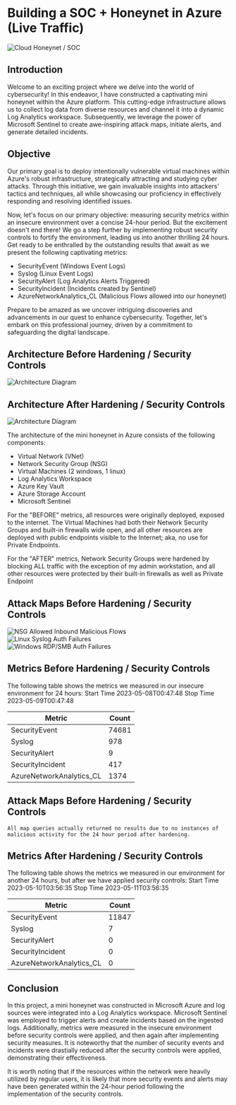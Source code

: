 # Building a SOC + Honeynet in Azure (Live Traffic)
![Cloud Honeynet / SOC](https://i.imgur.com/6jp3IxJ.png)

## Introduction

Welcome to an exciting project where we delve into the world of cybersecurity! In this endeavor, I have constructed a captivating mini honeynet within the Azure platform. This cutting-edge infrastructure allows us to collect log data from diverse resources and channel it into a dynamic Log Analytics workspace. Subsequently, we leverage the power of Microsoft Sentinel to create awe-inspiring attack maps, initiate alerts, and generate detailed incidents.

## Objective

Our primary goal is to deploy intentionally vulnerable virtual machines within Azure's robust infrastructure, strategically attracting and studying cyber attacks. Through this initiative, we gain invaluable insights into attackers' tactics and techniques, all while showcasing our proficiency in effectively responding and resolving identified issues.

Now, let's focus on our primary objective: measuring security metrics within an insecure environment over a concise 24-hour period. But the excitement doesn't end there! We go a step further by implementing robust security controls to fortify the environment, leading us into another thrilling 24 hours. Get ready to be enthralled by the outstanding results that await as we present the following captivating metrics:

- SecurityEvent (Windows Event Logs)
- Syslog (Linux Event Logs)
- SecurityAlert (Log Analytics Alerts Triggered)
- SecurityIncident (Incidents created by Sentinel)
- AzureNetworkAnalytics_CL (Malicious Flows allowed into our honeynet)

Prepare to be amazed as we uncover intriguing discoveries and advancements in our quest to enhance cybersecurity. Together, let's embark on this professional journey, driven by a commitment to safeguarding the digital landscape.

## Architecture Before Hardening / Security Controls
![Architecture Diagram](https://i.imgur.com/aBDwnKb.jpg)

## Architecture After Hardening / Security Controls
![Architecture Diagram](https://i.imgur.com/YQNa9Pp.jpg)

The architecture of the mini honeynet in Azure consists of the following components:

- Virtual Network (VNet)
- Network Security Group (NSG)
- Virtual Machines (2 windows, 1 linux)
- Log Analytics Workspace
- Azure Key Vault
- Azure Storage Account
- Microsoft Sentinel

For the "BEFORE" metrics, all resources were originally deployed, exposed to the internet. The Virtual Machines had both their Network Security Groups and built-in firewalls wide open, and all other resources are deployed with public endpoints visible to the Internet; aka, no use for Private Endpoints.

For the "AFTER" metrics, Network Security Groups were hardened by blocking ALL traffic with the exception of my admin workstation, and all other resources were protected by their built-in firewalls as well as Private Endpoint

## Attack Maps Before Hardening / Security Controls
![NSG Allowed Inbound Malicious Flows](https://imgur.com/ZjjOyHf.png)<br>
![Linux Syslog Auth Failures](https://imgur.com/mvn6dSt.png)<br>
![Windows RDP/SMB Auth Failures](https://imgur.com/65qCW96.png)<br>

## Metrics Before Hardening / Security Controls

The following table shows the metrics we measured in our insecure environment for 24 hours:
Start Time 2023-05-08T00:47:48
Stop Time 2023-05-09T00:47:48

| Metric                   | Count
| ------------------------ | -----
| SecurityEvent            | 74681
| Syslog                   | 978
| SecurityAlert            | 9
| SecurityIncident         | 417
| AzureNetworkAnalytics_CL | 1374

## Attack Maps Before Hardening / Security Controls

```All map queries actually returned no results due to no instances of malicious activity for the 24 hour period after hardening.```

## Metrics After Hardening / Security Controls

The following table shows the metrics we measured in our environment for another 24 hours, but after we have applied security controls:
Start Time 2023-05-10T03:56:35
Stop Time	2023-05-11T03:56:35

| Metric                   | Count
| ------------------------ | -----
| SecurityEvent            | 11847
| Syslog                   | 7
| SecurityAlert            | 0
| SecurityIncident         | 0
| AzureNetworkAnalytics_CL | 0

## Conclusion

In this project, a mini honeynet was constructed in Microsoft Azure and log sources were integrated into a Log Analytics workspace. Microsoft Sentinel was employed to trigger alerts and create incidents based on the ingested logs. Additionally, metrics were measured in the insecure environment before security controls were applied, and then again after implementing security measures. It is noteworthy that the number of security events and incidents were drastially reduced after the security controls were applied, demonstrating their effectiveness.

It is worth noting that if the resources within the network were heavily utilized by regular users, it is likely that more security events and alerts may have been generated within the 24-hour period following the implementation of the security controls.

